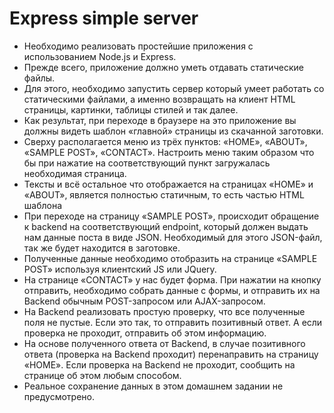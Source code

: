 # Express simple server
- Необходимо реализовать простейшие приложения с использованием Node.js и Express.
- Прежде всего, приложение должно уметь отдавать статические файлы.
- Для этого, необходимо запустить сервер который умеет работать со статическими файлами, а именно возвращать на клиент HTML страницы, картинки, таблицы стилей и так далее.
- Как результат, при переходе в браузере на это приложение вы должны видеть шаблон «главной» страницы из скачанной заготовки.
- Сверху располагается меню из трёх пунктов: «HOME», «ABOUT», «SAMPLE POST», «CONTACT». Настроить меню таким образом что бы при нажатие на соответствующий пункт загружалась необходимая страница.
- Тексты и всё остальное что отображается на страницах «HOME» и «ABOUT», является полностью статичным, то есть частью HTML шаблона
- При переходе на страницу «SAMPLE POST», происходит обращение к backend на соответствующий endpoint, который должен выдать нам данные поста в виде JSON. Необходимый для этого JSON-файл, так же будет находится в заготовке.
- Полученные данные необходимо отобразить на странице «SAMPLE POST» используя клиентский JS или JQuery.
- На странице «CONTACT» у нас будет форма. При нажатии на кнопку отправить, необходимо собрать данные с формы, и отправить их на Backend обычным POST-запросом или AJAX-запросом.
- На Backend реализовать простую проверку, что все полученные поля не пустые. Если это так, то отправить позитивный ответ. А если проверка не проходит, отправить об этом информацию.
- На основе полученного ответа от Backend, в случае позитивного ответа (проверка на Backend проходит) перенаправить на страницу «HOME». Если проверка на Backend не проходит, сообщить на странице об этом любым способом.
- Реальное сохранение данных в этом домашнем задании не предусмотрено.
